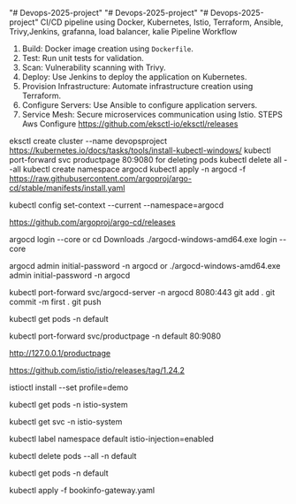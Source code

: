 "# Devops-2025-project" 
"# Devops-2025-project" 
"# Devops-2025-project" 
CI/CD pipeline using Docker, Kubernetes, Istio, Terraform, Ansible, Trivy,Jenkins, grafanna, load balancer, kalie
Pipeline Workflow

1. Build: Docker image creation using `Dockerfile`.
2. Test: Run unit tests for validation.
3. Scan: Vulnerability scanning with Trivy.
4. Deploy: Use Jenkins to deploy the application on Kubernetes.
5. Provision Infrastructure: Automate infrastructure creation using Terraform.
6. Configure Servers: Use Ansible to configure application servers.
7. Service Mesh: Secure microservices communication using Istio.
 STEPS  
Aws Configure
https://github.com/eksctl-io/eksctl/releases

eksctl create cluster --name devopsproject
https://kubernetes.io/docs/tasks/tools/install-kubectl-windows/
kubectl port-forward svc productpage 80:9080
 for deleting pods
kubectl delete all --all
kubectl create namespace argocd kubectl apply -n argocd -f https://raw.githubusercontent.com/argoproj/argo-cd/stable/manifests/install.yaml

kubectl config set-context --current --namespace=argocd

https://github.com/argoproj/argo-cd/releases

argocd login --core or cd Downloads ./argocd-windows-amd64.exe login --core

argocd admin initial-password -n argocd or ./argocd-windows-amd64.exe admin initial-password -n argocd

kubectl port-forward svc/argocd-server -n argocd 8080:443
git add . git commit -m first . git push

kubectl get pods -n default

kubectl port-forward svc/productpage -n default 80:9080

http://127.0.0.1/productpage

https://github.com/istio/istio/releases/tag/1.24.2

istioctl install --set profile=demo

kubectl get pods -n istio-system

kubectl get svc -n istio-system

kubectl label namespace default istio-injection=enabled

kubectl delete pods --all -n default

kubectl get pods -n default

kubectl apply -f bookinfo-gateway.yaml
